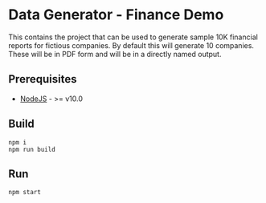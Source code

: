 # Data Generator - Finance Demo

This contains the project that can be used to generate sample 10K financial reports for fictious companies.  By default this will generate 10 companies.  These will be in PDF form and will be in a directly named output.

## Prerequisites

- [NodeJS](https://nodejs.org) - >= v10.0

## Build

```
npm i
npm run build
```

## Run

```
npm start
```

